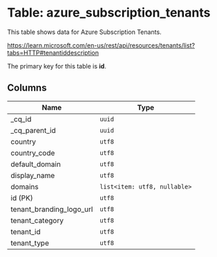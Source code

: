 # Table: azure_subscription_tenants

This table shows data for Azure Subscription Tenants.

https://learn.microsoft.com/en-us/rest/api/resources/tenants/list?tabs=HTTP#tenantiddescription

The primary key for this table is **id**.

## Columns

| Name          | Type          |
| ------------- | ------------- |
|_cq_id|`uuid`|
|_cq_parent_id|`uuid`|
|country|`utf8`|
|country_code|`utf8`|
|default_domain|`utf8`|
|display_name|`utf8`|
|domains|`list<item: utf8, nullable>`|
|id (PK)|`utf8`|
|tenant_branding_logo_url|`utf8`|
|tenant_category|`utf8`|
|tenant_id|`utf8`|
|tenant_type|`utf8`|